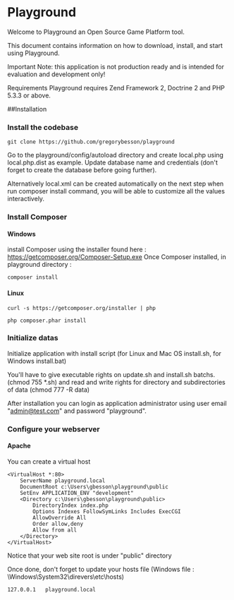 Playground
==========

Welcome to Playground an Open Source Game Platform tool.

This document contains information on how to download, install, and start using Playground.

Important Note: this application is not production ready and is intended for evaluation and development only!

Requirements
Playground requires Zend Framework 2, Doctrine 2 and PHP 5.3.3 or above.

##Installation

### Install the codebase

    git clone https://github.com/gregorybesson/playground
 
Go to the playground/config/autoload directory and create local.php using local.php.dist as example. 
Update database name and credentials (don't forget to create the database before going further). 

Alternatively local.xml can be created automatically on the next step when run composer install command, you will be able to customize all the values interactively.

### Install Composer
#### Windows
 
install Composer using the installer found here : https://getcomposer.org/Composer-Setup.exe
Once Composer installed, in playground directory :

    composer install

#### Linux
    
    curl -s https://getcomposer.org/installer | php
 
    php composer.phar install
    
### Initialize datas
Initialize application with install script (for Linux and Mac OS install.sh, for Windows install.bat)

You'll have to give executable rights on update.sh and install.sh batchs. (chmod 755 *.sh)
and read and write rights for directory and subdirectories of data (chmod 777 -R data)

After installation you can login as application administrator using user email "admin@test.com" and password "playground".

### Configure your webserver
#### Apache

You can create a virtual host 

    <VirtualHost *:80>
        ServerName playground.local
        DocumentRoot c:\Users\gbesson\playground\public
        SetEnv APPLICATION_ENV "development"
        <Directory c:\Users\gbesson\playground\public>
            DirectoryIndex index.php
		    Options Indexes FollowSymLinks Includes ExecCGI
            AllowOverride All
            Order allow,deny
            Allow from all
        </Directory>
    </VirtualHost>
    
Notice that your web site root is under "public" directory

Once done, don't forget to update your hosts file (Windows file : \Windows\System32\direvers\etc\hosts)

    127.0.0.1	playground.local


